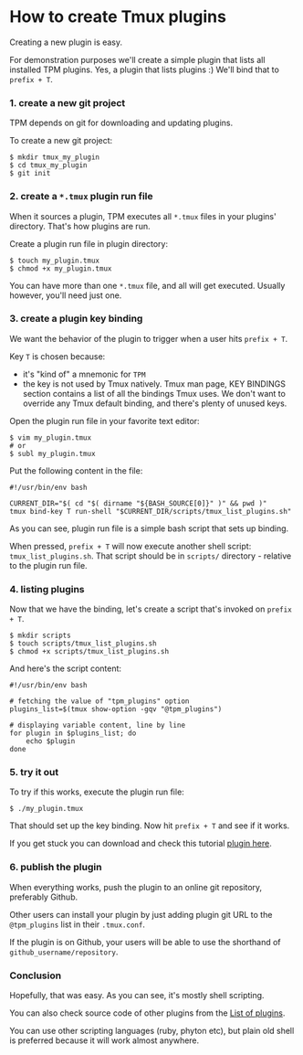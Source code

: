 # How to create Tmux plugins

Creating a new plugin is easy.

For demonstration purposes we'll create a simple plugin that lists all
installed TPM plugins. Yes, a plugin that lists plugins :) We'll bind that to
`prefix + T`.

### 1. create a new git project

TPM depends on git for downloading and updating plugins.

To create a new git project:

    $ mkdir tmux_my_plugin
    $ cd tmux_my_plugin
    $ git init

### 2. create a `*.tmux` plugin run file

When it sources a plugin, TPM executes all `*.tmux` files in your plugins'
directory. That's how plugins are run.

Create a plugin run file in plugin directory:

    $ touch my_plugin.tmux
    $ chmod +x my_plugin.tmux

You can have more than one `*.tmux` file, and all will get executed. Usually
however, you'll need just one.

### 3. create a plugin key binding

We want the behavior of the plugin to trigger when a user hits `prefix + T`.

Key `T` is chosen because:
 - it's "kind of" a mnemonic for `TPM`
 - the key is not used by Tmux natively. Tmux man page, KEY BINDINGS section
   contains a list of all the bindings Tmux uses. We don't want to override any
   Tmux default binding, and there's plenty of unused keys.

Open the plugin run file in your favorite text editor:

    $ vim my_plugin.tmux
    # or
    $ subl my_plugin.tmux

Put the following content in the file:

    #!/usr/bin/env bash

    CURRENT_DIR="$( cd "$( dirname "${BASH_SOURCE[0]}" )" && pwd )"
    tmux bind-key T run-shell "$CURRENT_DIR/scripts/tmux_list_plugins.sh"

As you can see, plugin run file is a simple bash script that sets up binding.

When pressed, `prefix + T` will now execute another shell script:
`tmux_list_plugins.sh`. That script should be in `scripts/` directory -
relative to the plugin run file.


### 4. listing plugins

Now that we have the binding, let's create a script that's invoked on
`prefix + T`.

    $ mkdir scripts
    $ touch scripts/tmux_list_plugins.sh
    $ chmod +x scripts/tmux_list_plugins.sh

And here's the script content:

    #!/usr/bin/env bash

    # fetching the value of "tpm_plugins" option
    plugins_list=$(tmux show-option -gqv "@tpm_plugins")

    # displaying variable content, line by line
    for plugin in $plugins_list; do
        echo $plugin
    done

### 5. try it out

To try if this works, execute the plugin run file:

    $ ./my_plugin.tmux

That should set up the key binding. Now hit `prefix + T` and see if it works.

If you get stuck you can download and check this tutorial
[plugin here](https://github.com/tmux-plugins/tmux-example-plugin).

### 6. publish the plugin

When everything works, push the plugin to an online git repository, preferably
Github.

Other users can install your plugin by just adding plugin git URL to the
`@tpm_plugins` list in their `.tmux.conf`.

If the plugin is on Github, your users will be able to use the shorthand of
`github_username/repository`.

### Conclusion

Hopefully, that was easy. As you can see, it's mostly shell scripting.

You can also check source code of other plugins from the
[List of plugins](PLUGINS.md).

You can use other scripting languages (ruby, phyton etc), but plain old shell
is preferred because it will work almost anywhere.
